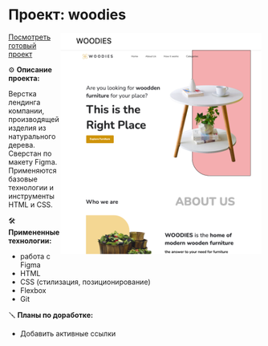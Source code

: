 # Проект: woodies
<img src="https://github.com/ds-sev/woodies/blob/main/img/Снимок%20экрана%202023-02-20%20в%2018.24.01.png" width="400px" align="right"> 

[Посмотреть готовый проект](https://ds-sev.github.io/woodies/)



⚙️ **Описание проекта:**

Верстка лендинга компании, производящей изделия из натурального дерева. Сверстан по макету Figma. Применяются базовые технологии и инструменты HTML и CSS.

🛠️ **Примененные технологии:**

* работа с Figma
* HTML
* CSS (стилизация, позиционирование)
* Flexbox
* Git

🪛 **Планы по доработке:**

* Добавить активные ссылки

